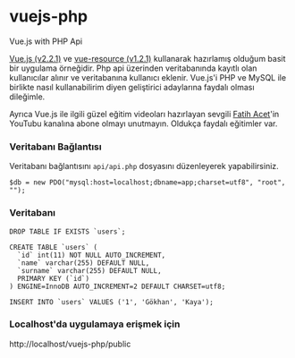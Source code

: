 # vuejs-php
Vue.js with PHP Api

[Vue.js (v2.2.1)](https://vuejs.org) ve [vue-resource (v1.2.1)](https://github.com/pagekit/vue-resource) kullanarak hazırlamış olduğum basit bir uygulama örneğidir. Php api üzerinden veritabanında kayıtlı olan kullanıcılar alınır ve veritabanına kullanıcı eklenir. Vue.js'i PHP ve MySQL ile birlikte nasıl kullanabilirim diyen geliştirici adaylarına faydalı olması dileğimle.

Ayrıca Vue.js ile ilgili güzel eğitim videoları hazırlayan sevgili [Fatih Acet](https://www.youtube.com/channel/UCvANtNYHe556zUWm6VzJenQ)'in YouTubu kanalına abone olmayı unutmayın. Oldukça faydalı eğitimler var.

### Veritabanı Bağlantısı
Veritabanı bağlantısını `api/api.php` dosyasını düzenleyerek yapabilirsiniz.

```
$db = new PDO("mysql:host=localhost;dbname=app;charset=utf8", "root", "");
```

### Veritabanı 

```
DROP TABLE IF EXISTS `users`;

CREATE TABLE `users` (
  `id` int(11) NOT NULL AUTO_INCREMENT,
  `name` varchar(255) DEFAULT NULL,
  `surname` varchar(255) DEFAULT NULL,
  PRIMARY KEY (`id`)
) ENGINE=InnoDB AUTO_INCREMENT=2 DEFAULT CHARSET=utf8;

INSERT INTO `users` VALUES ('1', 'Gökhan', 'Kaya');
```

### Localhost'da uygulamaya erişmek için
http://localhost/vuejs-php/public
